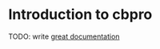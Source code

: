 # Introduction to cbpro

TODO: write [great documentation](http://jacobian.org/writing/what-to-write/)
